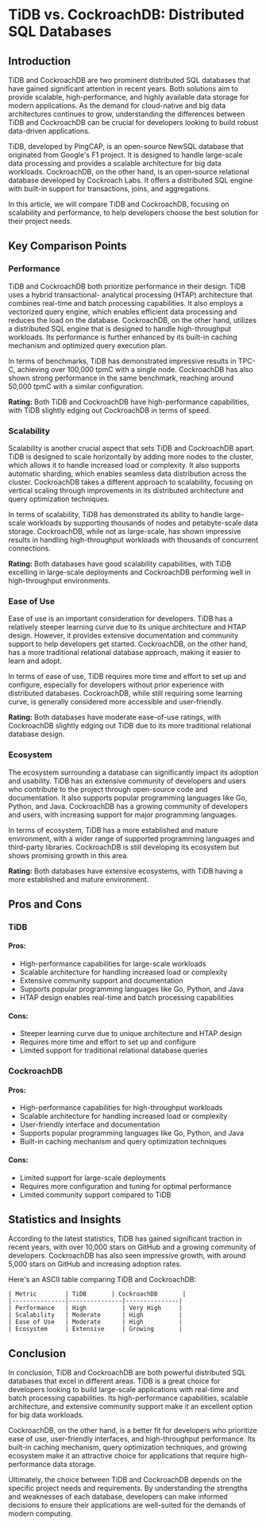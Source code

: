 # TiDB vs. CockroachDB: Distributed SQL Databases
## Introduction

TiDB and CockroachDB are two prominent distributed SQL databases that have gained significant attention in recent years. Both solutions aim to provide scalable, high-performance, and highly available data storage for modern applications. As the demand for cloud-native and big data architectures continues to grow, understanding the differences between TiDB and CockroachDB can be crucial for developers looking to build robust data-driven applications.

TiDB, developed by PingCAP, is an open-source NewSQL database that originated from Google's F1 project. It is designed to handle large-scale data processing and provides a scalable architecture for big data workloads. CockroachDB, on the other hand, is an open-source relational database developed by Cockroach Labs. It offers a distributed SQL engine with built-in support for transactions, joins, and aggregations.

In this article, we will compare TiDB and CockroachDB, focusing on scalability and performance, to help developers choose the best solution for their project needs.

## Key Comparison Points

### Performance

TiDB and CockroachDB both prioritize performance in their design. TiDB uses a hybrid transactional- analytical processing (HTAP) architecture that combines real-time and batch processing capabilities. It also employs a vectorized query engine, which enables efficient data processing and reduces the load on the database. CockroachDB, on the other hand, utilizes a distributed SQL engine that is designed to handle high-throughput workloads. Its performance is further enhanced by its built-in caching mechanism and optimized query execution plan.

In terms of benchmarks, TiDB has demonstrated impressive results in TPC-C, achieving over 100,000 tpmC with a single node. CockroachDB has also shown strong performance in the same benchmark, reaching around 50,000 tpmC with a similar configuration.

**Rating:** Both TiDB and CockroachDB have high-performance capabilities, with TiDB slightly edging out CockroachDB in terms of speed.

### Scalability

Scalability is another crucial aspect that sets TiDB and CockroachDB apart. TiDB is designed to scale horizontally by adding more nodes to the cluster, which allows it to handle increased load or complexity. It also supports automatic sharding, which enables seamless data distribution across the cluster. CockroachDB takes a different approach to scalability, focusing on vertical scaling through improvements in its distributed architecture and query optimization techniques.

In terms of scalability, TiDB has demonstrated its ability to handle large-scale workloads by supporting thousands of nodes and petabyte-scale data storage. CockroachDB, while not as large-scale, has shown impressive results in handling high-throughput workloads with thousands of concurrent connections.

**Rating:** Both databases have good scalability capabilities, with TiDB excelling in large-scale deployments and CockroachDB performing well in high-throughput environments.

### Ease of Use

Ease of use is an important consideration for developers. TiDB has a relatively steeper learning curve due to its unique architecture and HTAP design. However, it provides extensive documentation and community support to help developers get started. CockroachDB, on the other hand, has a more traditional relational database approach, making it easier to learn and adopt.

In terms of ease of use, TiDB requires more time and effort to set up and configure, especially for developers without prior experience with distributed databases. CockroachDB, while still requiring some learning curve, is generally considered more accessible and user-friendly.

**Rating:** Both databases have moderate ease-of-use ratings, with CockroachDB slightly edging out TiDB due to its more traditional relational database design.

### Ecosystem

The ecosystem surrounding a database can significantly impact its adoption and usability. TiDB has an extensive community of developers and users who contribute to the project through open-source code and documentation. It also supports popular programming languages like Go, Python, and Java. CockroachDB has a growing community of developers and users, with increasing support for major programming languages.

In terms of ecosystem, TiDB has a more established and mature environment, with a wider range of supported programming languages and third-party libraries. CockroachDB is still developing its ecosystem but shows promising growth in this area.

**Rating:** Both databases have extensive ecosystems, with TiDB having a more established and mature environment.

## Pros and Cons

### TiDB
#### Pros:

* High-performance capabilities for large-scale workloads
* Scalable architecture for handling increased load or complexity
* Extensive community support and documentation
* Supports popular programming languages like Go, Python, and Java
* HTAP design enables real-time and batch processing capabilities

#### Cons:

* Steeper learning curve due to unique architecture and HTAP design
* Requires more time and effort to set up and configure
* Limited support for traditional relational database queries

### CockroachDB
#### Pros:

* High-performance capabilities for high-throughput workloads
* Scalable architecture for handling increased load or complexity
* User-friendly interface and documentation
* Supports popular programming languages like Go, Python, and Java
* Built-in caching mechanism and query optimization techniques

#### Cons:

* Limited support for large-scale deployments
* Requires more configuration and tuning for optimal performance
* Limited community support compared to TiDB

## Statistics and Insights

According to the latest statistics, TiDB has gained significant traction in recent years, with over 10,000 stars on GitHub and a growing community of developers. CockroachDB has also seen impressive growth, with around 5,000 stars on GitHub and increasing adoption rates.

Here's an ASCII table comparing TiDB and CockroachDB:

```
| Metric        | TiDB       | CockroachDB       |
|---------------|---------------|---------------|
| Performance   | High          | Very High     |
| Scalability   | Moderate      | High          |
| Ease of Use   | Moderate      | High          |
| Ecosystem     | Extensive     | Growing       |
```

## Conclusion

In conclusion, TiDB and CockroachDB are both powerful distributed SQL databases that excel in different areas. TiDB is a great choice for developers looking to build large-scale applications with real-time and batch processing capabilities. Its high-performance capabilities, scalable architecture, and extensive community support make it an excellent option for big data workloads.

CockroachDB, on the other hand, is a better fit for developers who prioritize ease of use, user-friendly interfaces, and high-throughput performance. Its built-in caching mechanism, query optimization techniques, and growing ecosystem make it an attractive choice for applications that require high-performance data storage.

Ultimately, the choice between TiDB and CockroachDB depends on the specific project needs and requirements. By understanding the strengths and weaknesses of each database, developers can make informed decisions to ensure their applications are well-suited for the demands of modern computing.